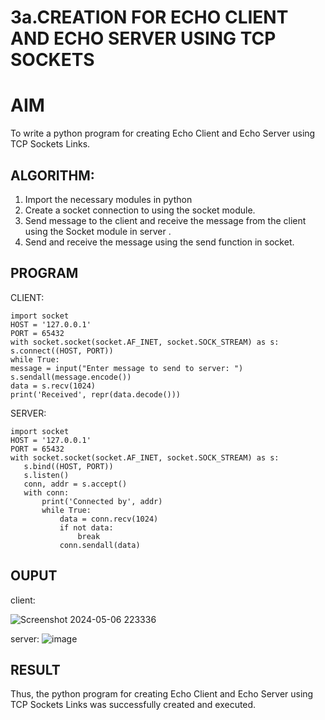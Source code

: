 # 3a.CREATION FOR ECHO CLIENT AND ECHO SERVER USING TCP SOCKETS
# AIM
To write a python program for creating Echo Client and Echo Server using TCP
Sockets Links.
## ALGORITHM:
1. Import the necessary modules in python
2. Create a socket connection to using the socket module.
3. Send message to the client and receive the message from the client using the Socket module in
 server .
4. Send and receive the message using the send function in socket.
## PROGRAM
 CLIENT:
 ```
 import socket
 HOST = '127.0.0.1'  
PORT = 65432        
with socket.socket(socket.AF_INET, socket.SOCK_STREAM) as s:
 s.connect((HOST, PORT))
 while True:
 message = input("Enter message to send to server: ")
 s.sendall(message.encode())
 data = s.recv(1024)
 print('Received', repr(data.decode()))
```
 SERVER:
 ```
 import socket
 HOST = '127.0.0.1'  
PORT = 65432       
with socket.socket(socket.AF_INET, socket.SOCK_STREAM) as s:
    s.bind((HOST, PORT))
    s.listen()
    conn, addr = s.accept()
    with conn:
        print('Connected by', addr)
        while True:
            data = conn.recv(1024)
            if not data:
                break
            conn.sendall(data)
```
## OUPUT
client:

![Screenshot 2024-05-06 223336](https://github.com/Kishore23008675/3a.Sockets_Creation_for_Echo_Client_and_Echo_Server/assets/144979375/0345eebb-37c5-4d96-8048-a533323583fe)

server:
![image](https://github.com/Kishore23008675/3a.Sockets_Creation_for_Echo_Client_and_Echo_Server/assets/144979375/7989a15f-65c4-49d6-92b8-3873fbca2a23)

## RESULT
Thus, the python program for creating Echo Client and Echo Server using TCP Sockets Links 
was successfully created and executed.
